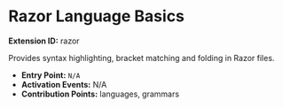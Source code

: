 # Razor Language Basics

**Extension ID:** razor

Provides syntax highlighting, bracket matching and folding in Razor files.

* **Entry Point:** `N/A`
* **Activation Events:** N/A
* **Contribution Points:** languages, grammars
